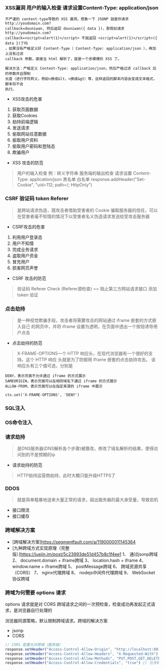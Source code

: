 ### XSS漏洞 用户的输入检查 请求设置Content-Type: application/json
```
不严谨的 content-type导致的 XSS 漏洞，想象一下 JSONP 就是你请求 http://youdomain.com?
callback=douniwan, 然后返回 douniwan({ data })，那假如请求 http://youdomain.com?
callback=<script>alert(1)</script> 不就返回 <script>alert(1)</script>({ data })了吗
，如果没有严格定义好 Content-Type（ Content-Type: application/json ），再加上没有过滤 
callback 参数，直接当 html 解析了，就是一个赤裸裸的 XSS 了。

解决方法：严格定义 Content-Type: application/json，然后严格过滤 callback 后的参数并且限制
长度（进行字符转义，例如<换成&lt，>换成&gt）等，这样返回的脚本内容会变成文本格式，脚本将不会
执行。
```
- XSS攻击的危害
1. 获取页面数据
2. 获取Cookies
3. 劫持前端逻辑
4. 发送请求
5. 偷取网站任意数据
6. 偷取用户资料
7. 偷取用户密码和登陆态
8. 欺骗用户

- XSS 攻击的防范
> 用户的输入检查 例：转义字符串
> 服务端的输出检查
> 请求设置 Content-Type: application/json
> 黑名单
> 白名单  response.addHeader("Set-Cookie", "uid=112; path=/; HttpOnly")

### CSRF 验证码 token Referer
> 是跨站请求伪造，既攻击者借助受害者的 Cookie 骗取服务器的信任，可以在受害者毫不知情的情况下以受害者名义伪造请求发送给受攻击服务器
- CSRF攻击的危害
1. 利用用户登录态
2. 用户不知情
3. 完成业务请求
4. 盗取用户资金
5. 冒充用户
6. 损害网页声誉

- CSRF 攻击的防范
> 验证码
> Referer Check (Referer源检查) == 阻止第三方网站请求接口
> 添加 token 验证

### 点击劫持
> 是一种视觉欺骗手段，攻击者将需要攻击的网站通过 iframe 嵌套的方式嵌入自己
的网页中，并将 iframe 设置为透明，在页面中透出一个按钮诱导用户点击
- 点击劫持的防范
> X-FRAME-OPTIONS⼀个 HTTP 响应头，在现代浏览器有⼀个很好的⽀持。这个 HTTP 响应
> 头就是为了防御⽤ iframe 嵌套的点击劫持攻击。
> 该响应头有三个值可选，分别是
```
DENY，表示⻚⾯不允许通过 iframe 的⽅式展示
SAMEORIGIN，表示⻚⾯可以在相同域名下通过 iframe 的⽅式展示
ALLOW-FROM，表示⻚⾯可以在指定来源的 iframe 中展示

ctx.set('X-FRAME-OPTIONS', 'DENY')
```

### SQL注入

### OS命令注入

### 请求劫持
> 是DNS服务器(DNS解析各个步骤)被篡改，修改了域名解析的结果，使得访问到的不是预期的ip
- 请求劫持的防范
> HTTP劫持运营商劫持，此时⼤概只能升级HTTPS了

### DDOS
> 就是简单粗暴地送来⼤量正常的请求，超出服务器的最⼤承受量，导致宕机
- 接口限流
- 接口缓存

### 跨域解决方案
- [跨域解决方案]https://segmentfault.com/a/1190000011145364
- [九种跨域方式实现原理（完整版）]https://juejin.im/post/5c23993de51d457b8c1f4ee1
1、 通过jsonp跨域
2、 document.domain + iframe跨域
3、 location.hash + iframe
4、 window.name + iframe跨域
5、 postMessage跨域
6、 跨域资源共享（CORS）
7、 nginx代理跨域
8、 nodejs中间件代理跨域
9、 WebSocket协议跨域

### 跨域为何需要 options 请求
options 请求就是对 CORS 跨域请求之间的一次预检查，检查成功再发起正式请求，是浏览器自行处理的

浏览器同源策略，默认限制跨域请求。跨域的解决方案
- jsonp
- CORS

```js
// CORS 配置允许跨域（服务端）
response.setHeader("Access-Control-Allow-Origin", "http://localhost:8011") // 或者 '*'
response.setHeader("Access-Control-Allow-Headers", "X-Requested-With")
response.setHeader("Access-Control-Allow-Methods", "PUT,POST,GET,DELETE,OPTIONS")
response.setHeader("Access-Control-Allow-Credentials", "true") // 允许跨域接收 cookie
```